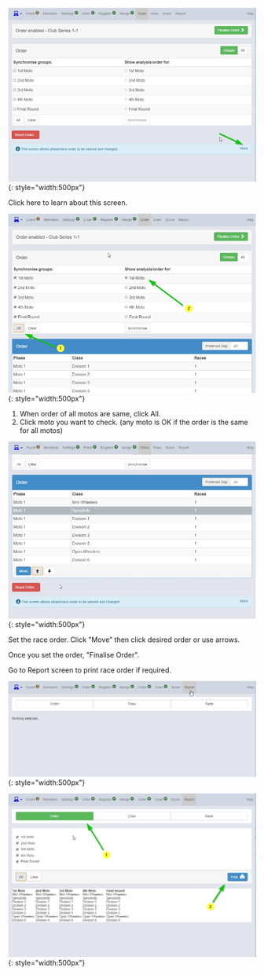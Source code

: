 

![image](Set-the-Race-Order-assets/image1.webp){: style="width:500px"}

Click here to learn about this screen.

![image](Set-the-Race-Order-assets/image2.webp){: style="width:500px"}


1. When order of all motos are same, click All.
2. Click moto you want to check. (any moto is OK if the order is the same for all motos)

![image](Set-the-Race-Order-assets/image3.webp){: style="width:500px"}

Set the race order. Click "Move" then click desired order or use arrows.

Once you set the order,  "Finalise Order".

Go to Report screen to print race order if required.

![image](Set-the-Race-Order-assets/image4.webp){: style="width:500px"}

![image](Set-the-Race-Order-assets/image5.webp){: style="width:500px"}
